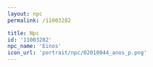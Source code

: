 ```yaml
---
layout: npc
permalink: /11003282

title: Npc
id: '11003282'
npc_name: 'Einos'
icon_url: 'portrait/npc/02010044_anos_p.png'
---
```

